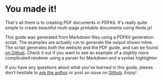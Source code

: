 # You made it!

That's all there is to creating PDF documents in PDFKit. It's really quite
simple to create beautiful multi-page printable documents using Node.js!

This guide was generated from Markdown files using a
PDFKit generation script. The examples are actually run to generate the output shown
inline. The script generates both the website and the PDF guide, and
can be found [on Github](https://github.com/foliojs/pdfkit/blob/master/docs/generate.js).
Check it out if you want to see an example of a slightly more complicated renderer using
a parser for Markdown and a syntax highlighter.

If you have any questions about what you've learned in this guide, please don't
hesitate to [ask the author](https://twitter.com/devongovett) or post an issue
on [Github](https://github.com/foliojs/pdfkit/issues). Enjoy!